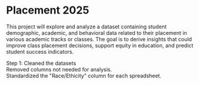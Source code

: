 # Placement 2025
This project will explore and analyze a dataset containing student demographic, academic, and behavioral data related to their placement in various academic tracks or classes. The goal is to derive insights that could improve class placement decisions, support equity in education, and predict student success indicators.

Step 1: Cleaned the datasets<br>
Removed columns not needed for analysis.<br>
Standardized the "Race/Ethicity" column for each spreadsheet.<br>


